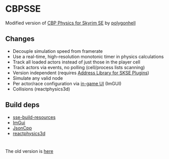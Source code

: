 # CBPSSE
Modified version of [CBP Physics for Skyrim SE](https://github.com/cbpphysics/CBPSSE) by [polygonhell](https://github.com/polygonhell)

## Changes
* Decouple simulation speed from framerate
* Use a real-time, high-resolution monotonic timer in physics calculations
* Track all loaded actors instead of just those in the player cell
* Track actors via events, no polling (cell/process lists scanning)
* Version independent (requires [Address Library for SKSE Plugins](https://www.nexusmods.com/skyrimspecialedition/mods/32444))
* Simulate any valid node
* Per actor/race configuration via [in-game UI](https://i.imgur.com/qFOTDmH.png) (ImGUI)
* Collisions (reactphysics3d)

## Build deps
* [sse-build-resources](https://github.com/SlavicPotato/sse-build-resources)
* [ImGui](https://github.com/ocornut/imgui)
* [JsonCpp](https://github.com/open-source-parsers/jsoncpp)
* [reactphysics3d](https://github.com/DanielChappuis/reactphysics3d)

#
The old version is [here](https://github.com/SlavicPotato/CBPSSE/tree/old)
